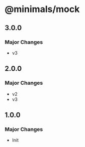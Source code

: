 # @minimals/mock

## 3.0.0

### Major Changes

- v3

## 2.0.0

### Major Changes

- v2
- v3

## 1.0.0

### Major Changes

- Init

